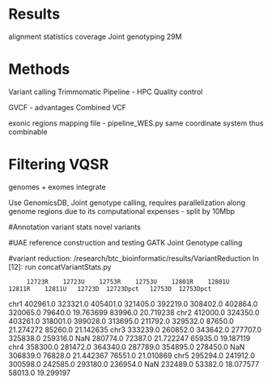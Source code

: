 # Results
alignment statistics coverage
Joint genotyping
29M 


# Methods

Variant calling
Trimmomatic
Pipeline - HPC
Quality control

GVCF - advantages
Combined VCF


exonic regions mapping file - pipeline_WES.py
same coordinate system thus combinable

# Filtering VQSR 
genomes + exomes integrate 

Use GenomicsDB, Joint genotype calling, requires parallelization along genome regions due 
to its computational expenses - split by 10Mbp


#Annotation 
variant stats
novel variants

#UAE reference construction and testing
GATK
Joint Genotype calling

#variant reduction:
/research/btc_bioinformatic/results/VariantReduction
In [12]: run concatVariantStats.py

         12723R    12723U    12753R    12753U    12801R    12801U    12811R    12811U   12723D  12723Dpct   12753D  12753Dpct 
chr1   402961.0  323321.0  405401.0  321405.0  392219.0  308402.0  402864.0  320065.0  79640.0  19.763699  83996.0  20.719238 
chr2   412000.0  324350.0  403261.0  318001.0  399028.0  313695.0  211792.0  329532.0  87650.0  21.274272  85260.0  21.142635 
chr3   333239.0  260852.0  343642.0  277707.0  325838.0  259316.0       NaN  280774.0  72387.0  21.722247  65935.0  19.187119 
chr4   358300.0  281472.0  364340.0  287789.0  354895.0  278450.0       NaN  306839.0  76828.0  21.442367  76551.0  21.010869 
chr5   295294.0  241912.0  300598.0  242585.0  293180.0  236954.0       NaN  232489.0  53382.0  18.077577  58013.0  19.299197 

